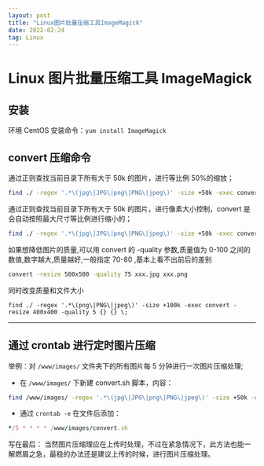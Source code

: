 ```yaml
---
layout: post
title: "Linux图片批量压缩工具ImageMagick"
date: 2022-02-24
tag: Linux
---
```


# Linux 图片批量压缩工具 ImageMagick

## 安装

环境 CentOS
安装命令：`yum install ImageMagick`

## convert 压缩命令

通过正则查找当前目录下所有大于 50k 的图片，进行等比例 50%的缩放；

```bash
find ./ -regex '.*\(jpg\|JPG\|png\|PNG\|jpeg\)' -size +50k -exec convert -resize 50%x50% {} {} \;
```

通过正则查找当前目录下所有大于 50k 的图片，进行像素大小控制，convert 是会自动按照最大尺寸等比例进行缩小的；

```bash
find ./ -regex '.*\(jpg\|JPG\|png\|PNG\|jpeg\)' -size +50k -exec convert -resize 500x500 {} {} \;
```

如果想降低图片的质量,可以用 convert 的 -quality 参数,质量值为 0-100 之间的数值,数字越大,质量越好,一般指定 70-80 ,基本上看不出前后的差别

```sh
convert -resize 500x500 -quality 75 xxx.jpg xxx.png
```

同时改变质量和文件大小

```shell
find ./ -regex '.*\(png\|PNG\|jpeg\)' -size +100k -exec convert -resize 400x400 -quality 5 {} {} \;
```

---

## 通过 crontab 进行定时图片压缩

举例：对 `/www/images/` 文件夹下的所有图片每 5 分钟进行一次图片压缩处理;

- 在 `/www/images/` 下新建 convert.sh 脚本，内容：

```bash
find /www/images/ -regex '.*\(jpg\|JPG\|png\|PNG\|jpeg\)' -size +50k -exec convert -resize 50%x50% {} {} \;
```

- 通过 `crontab -e` 在文件后添加：

```ruby
*/5 * * * * /www/images/convert.sh
```

写在最后：
当然图片压缩理应在上传时处理，不过在紧急情况下，此方法也能一解燃眉之急，最稳的办法还是建议上传的时候，进行图片压缩处理。
